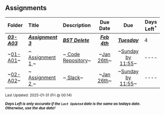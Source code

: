 ## Assignments

| Folder | Title | Description | Due Date | Due | Days Left<sup>*</sup> |
|:------|:------|:------|:-----:|:-----:|-----|
| ***<a href="https://github.com/rugbyprof/5243-Algorithms/tree/master/Assignments/03-A03">03-A03</a>*** | ***<a href="https://github.com/rugbyprof/5243-Algorithms/tree/master/Assignments/03-A03"> Assignment 3 </a>*** | ***<a href="https://github.com/rugbyprof/5243-Algorithms/tree/master/Assignments/03-A03"> BST Delete</a>*** | ***<a href="https://github.com/rugbyprof/5243-Algorithms/tree/master/Assignments/03-A03">Feb 4th</a>*** | ***<a href="https://github.com/rugbyprof/5243-Algorithms/tree/master/Assignments/03-A03">Tuesday</a>*** | 4 |
| ~<a href="https://github.com/rugbyprof/5243-Algorithms/tree/master/Assignments/01-A01">01-A01</a>~ | ~<a href="https://github.com/rugbyprof/5243-Algorithms/tree/master/Assignments/01-A01"> Assignment 1 </a>~ | ~<a href="https://github.com/rugbyprof/5243-Algorithms/tree/master/Assignments/01-A01"> Code Repository</a>~ | ~<a href="https://github.com/rugbyprof/5243-Algorithms/tree/master/Assignments/01-A01">Jan 26th</a>~ | ~<a href="https://github.com/rugbyprof/5243-Algorithms/tree/master/Assignments/01-A01">Sunday by 11:55</a>~ | ---- |
| ~<a href="https://github.com/rugbyprof/5243-Algorithms/tree/master/Assignments/02-A02">02-A02</a>~ | ~<a href="https://github.com/rugbyprof/5243-Algorithms/tree/master/Assignments/02-A02"> Assignment 2 </a>~ | ~<a href="https://github.com/rugbyprof/5243-Algorithms/tree/master/Assignments/02-A02"> Slack</a>~ | ~<a href="https://github.com/rugbyprof/5243-Algorithms/tree/master/Assignments/02-A02">Jan 26th</a>~ | ~<a href="https://github.com/rugbyprof/5243-Algorithms/tree/master/Assignments/02-A02">Sunday by 11:55</a>~ | ---- |

<sup>Last Updated: 2025-01-31 (Fri @ 00:14)</sup> 

<sup>***Days Left is only accurate if the `Last Updated` date is the same as todays date. Otherwise, use the due date!***</sup> 